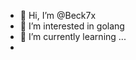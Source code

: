 - 👋 Hi, I’m @Beck7x
- 👀 I’m interested in golang
- 🌱 I’m currently learning ...
- 
<!---
Beck7x/Beck7x is a ✨ special ✨ repository because its `README.md` (this file) appears on your GitHub profile.
You can click the Preview link to take a look at your changes.
--->
